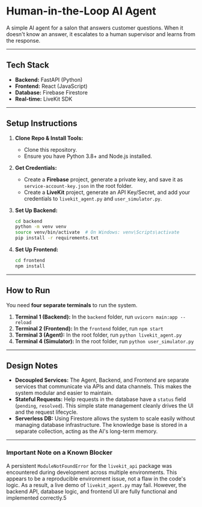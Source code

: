 # Human-in-the-Loop AI Agent

A simple AI agent for a salon that answers customer questions. When it doesn't know an answer, it escalates to a human supervisor and learns from the response.

---
## Tech Stack

* **Backend:** FastAPI (Python)
* **Frontend:** React (JavaScript)
* **Database:** Firebase Firestore
* **Real-time:** LiveKit SDK

---
## Setup Instructions

1.  **Clone Repo & Install Tools:**
    * Clone this repository.
    * Ensure you have Python 3.8+ and Node.js installed.

2.  **Get Credentials:**
    * Create a **Firebase** project, generate a private key, and save it as `service-account-key.json` in the root folder.
    * Create a **LiveKit** project, generate an API Key/Secret, and add your credentials to `livekit_agent.py` and `user_simulator.py`.

3.  **Set Up Backend:**
    ```bash
    cd backend
    python -m venv venv
    source venv/bin/activate  # On Windows: venv\Scripts\activate
    pip install -r requirements.txt
    ```

4.  **Set Up Frontend:**
    ```bash
    cd frontend
    npm install
    ```
---
## How to Run

You need **four separate terminals** to run the system.

1.  **Terminal 1 (Backend):** In the `backend` folder, run `uvicorn main:app --reload`
2.  **Terminal 2 (Frontend):** In the `frontend` folder, run `npm start`
3.  **Terminal 3 (Agent):** In the root folder, run `python livekit_agent.py`
4.  **Terminal 4 (Simulator):** In the root folder, run `python user_simulator.py`

---
## Design Notes

* **Decoupled Services:** The Agent, Backend, and Frontend are separate services that communicate via APIs and data channels. This makes the system modular and easier to maintain.
* **Stateful Requests:** Help requests in the database have a `status` field (`pending`, `resolved`). This simple state management cleanly drives the UI and the request lifecycle.
* **Serverless DB:** Using Firestore allows the system to scale easily without managing database infrastructure. The knowledge base is stored in a separate collection, acting as the AI's long-term memory.

---
### Important Note on a Known Blocker

A persistent `ModuleNotFoundError` for the `livekit_api` package was encountered during development across multiple environments. This appears to be a reproducible environment issue, not a flaw in the code's logic.
As a result, a live demo of `livekit_agent.py` may fail. However, the backend API, database logic, and frontend UI are fully functional and implemented correctly.5